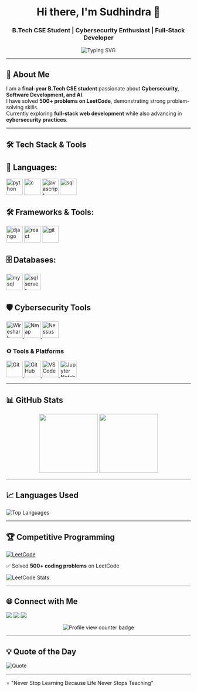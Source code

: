 <!-- Profile Header -->
<h1 align="center">Hi there, I'm Sudhindra 👋</h1>
<h3 align="center">B.Tech CSE Student | Cybersecurity Enthusiast | Full-Stack Developer</h3>

<p align="center">
  <img src="https://readme-typing-svg.demolab.com?font=Fira+Code&weight=500&pause=1000&color=4CAF50&center=true&width=650&lines=Cybersecurity+%7C+Full+Stack+Developer;500%2B+Problems+Solved+on+LeetCode;Always+Learning+New+Technologies" alt="Typing SVG" />
</p>

---

## 🚀 About Me
I am a **final-year B.Tech CSE student** passionate about **Cybersecurity, Software Development, and AI**.  
I have solved **500+ problems on LeetCode**, demonstrating strong problem-solving skills.  
Currently exploring **full-stack web development** while also advancing in **cybersecurity practices**.

---

## 🛠 Tech Stack & Tools

## 🚀 Languages:
<p align="left"> 
  <img src="https://cdn.jsdelivr.net/gh/devicons/devicon/icons/python/python-original.svg" alt="python" width="45" height="45"/> 
  <img src="https://cdn.jsdelivr.net/gh/devicons/devicon/icons/c/c-original.svg" alt="c" width="45" height="45"/> 
  <img src="https://cdn.jsdelivr.net/gh/devicons/devicon/icons/javascript/javascript-original.svg" alt="javascript" width="45" height="45"/>
  <img src="https://cdn.jsdelivr.net/gh/devicons/devicon/icons/mysql/mysql-original.svg" alt="sql" width="45" height="45"/> 
</p>

## 🛠 Frameworks & Tools:
<p align="left"> 
  <img src="https://cdn.jsdelivr.net/gh/devicons/devicon/icons/django/django-plain.svg" alt="django" width="45" height="45"/>
  <img src="https://cdn.jsdelivr.net/gh/devicons/devicon/icons/react/react-original.svg" alt="react" width="45" height="45"/> 
  <img src="https://cdn.jsdelivr.net/gh/devicons/devicon/icons/git/git-original.svg" alt="git" width="45" height="45"/>
</p>

## 🗄 Databases:
<p align="left"> 
  <img src="https://cdn.jsdelivr.net/gh/devicons/devicon/icons/mysql/mysql-original.svg" alt="mysql" width="45" height="45"/> 
  <img src="https://cdn.jsdelivr.net/gh/devicons/devicon/icons/microsoftsqlserver/microsoftsqlserver-plain.svg" alt="sqlserver" width="45" height="45"/>
</p>

## 🛡 Cybersecurity Tools
<p align="left">
  <!-- Wireshark -->
  <a href="https://www.wireshark.org/" target="_blank">
    <img src="https://img.icons8.com/color/48/wireshark.png" alt="Wireshark" title="Wireshark" width="45" height="45"/>
  </a>
  
  <!-- Nmap -->
  <a href="https://nmap.org/" target="_blank">
    <img src="https://img.icons8.com/external-flat-juicy-fish/60/external-nmap-hacking-and-phishing-flat-flat-juicy-fish.png" alt="Nmap" title="Nmap" width="45" height="45"/>
  </a>
  
  <!-- Nessus -->
  <a href="https://www.tenable.com/products/nessus" target="_blank">
    <img src="https://img.icons8.com/external-tal-revivo-shadow-tal-revivo/48/external-tenable-worlds-leading-vulnerability-scanner-and-software-solution-logo-shadow-tal-revivo.png" alt="Nessus" title="Nessus" width="45" height="45"/>
  </a>
</p>


### ⚙️ Tools & Platforms
<p align="left">
  <!-- Git -->
  <a href="https://git-scm.com/" target="_blank">
    <img src="https://img.icons8.com/color/48/git.png" alt="Git" title="Git" width="45" height="45"/>
  </a>

  <!-- GitHub -->
  <a href="https://github.com/" target="_blank">
    <img src="https://img.icons8.com/fluency/48/github.png" alt="GitHub" title="GitHub" width="45" height="45"/>
  </a>

  <!-- VS Code -->
  <a href="https://code.visualstudio.com/" target="_blank">
    <img src="https://img.icons8.com/fluency/48/visual-studio-code-2019.png" alt="VS Code" title="VS Code" width="45" height="45"/>
  </a>

  <!-- Jupyter Notebook -->
  <a href="https://jupyter.org/" target="_blank">
    <img src="https://cdn.jsdelivr.net/gh/devicons/devicon/icons/jupyter/jupyter-original.svg" alt="Jupyter Notebook" title="Jupyter Notebook" width="45" height="45"/>
  </a>
</p>


---

## 📊 GitHub Stats
<p align="center">
  <img src="https://github-readme-stats.vercel.app/api?username=mkbs0265&show_icons=true&theme=radical" height="160" />
  <img src="https://github-readme-streak-stats.herokuapp.com/?user=mkbs0265&theme=radical" height="160" />
</p>

---

## 📈 Languages Used
![Top Languages](https://github-readme-stats.vercel.app/api/top-langs/?username=mkbs0265&layout=compact&theme=tokyonight)

---

## 🏆 Competitive Programming
[![LeetCode](https://img.shields.io/badge/LeetCode-FFA116?style=for-the-badge&logo=leetcode&logoColor=black)](https://leetcode.com/sudhindra0265/)  

✅ Solved **500+ coding problems** on LeetCode  

![LeetCode Stats](https://leetcard.jacoblin.cool/sudhindra0265?theme=dark&font=Karma&ext=contest)

---

## 🌐 Connect with Me
<p align="left">
<a href="https://linkedin.com/in/sudhindra2465"><img src="https://img.shields.io/badge/LinkedIn-0077B5?style=for-the-badge&logo=linkedin&logoColor=white"/></a>
<a href="mailto:sudhindra0265@gmail.com"><img src="https://img.shields.io/badge/Email-D14836?style=for-the-badge&logo=gmail&logoColor=white"/></a>
<a href="https://github.com/mkbs0265"><img src="https://img.shields.io/badge/GitHub-100000?style=for-the-badge&logo=github&logoColor=white"/></a>
<p align="center">
  <img src="https://komarev.com/ghpvc/?username=mkbs0265&label=Profile%20views&color=0e75b6&style=flat" alt="Profile view counter badge" />
</p>
</p>

---

## 💡 Quote of the Day
![Quote](https://quotes-github-readme.vercel.app/api?type=horizontal&theme=tokyonight)

---

⭐ "Never Stop Learning Because Life Never Stops Teaching"
